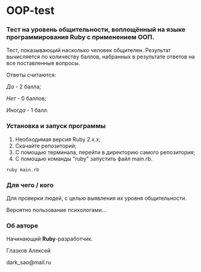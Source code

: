# OOP-test
### Тест на уровень общительности, воплощённый на языке программирования Ruby с применением ООП.

Тест, показывающий насколько человек общителен. Результат вычисляется по количеству баллов, набранных в результате 
ответов на все поставленные вопросы.
  
<p>Ответы считаются:
<p><i>Да</i> - 2 балла;
<p><i>Нет</i> - 0 баллов;
<p><i>Иногда</i> - 1 балл.

### Установка и запуск программы

1) Необходимая версия Ruby 2.x.x;
2) Скачайте репозиторий;
3) С помощью терминала, перейти в директорию самого репозитория;
4) С помощью команды "ruby" запустить файл main.rb.

```
ruby main.rb
```
  
### Для чего / кого

<p>Для проверки людей, с целью выявления их уровня общительности. 
<p>Вероятно пользование психологами...

### Об авторе

<p>Начинающий <b>Ruby</b>-разработчик.
<p>Глазков Алексей 
<p>dark_sao@mail.ru
